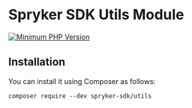 # Spryker SDK Utils Module

[![Minimum PHP Version](https://img.shields.io/badge/php-%3E%3D%207.4-8892BF.svg)](https://php.net/)

## Installation

You can install it using Composer as follows:

```
composer require --dev spryker-sdk/utils
```
